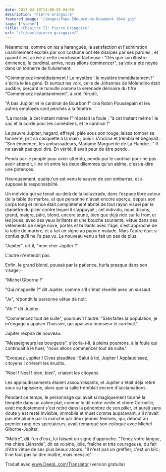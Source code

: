 ```yaml
---
date: 2017-04-10T11:00:59-04:00
description: "Pierre Gringoire"
featured_image: "/images/Pope-Edouard-de-Beaumont-1844.jpg"
tags: ["scene"]
title: "Chapitre II: Pierre Gringoire"
url: "/fr/post/pierre-gringoire/"
---
```


Néanmoins, comme on les a harangués, la satisfaction et l'admiration unanimement excités par son costume ont été dissipés par ses paroles ; et quand il est arrivé à cette conclusion fâcheuse : "Dès que son illustre éminence, le cardinal, arrive, nous allons commencer", sa voix a été noyée dans un tonnerre de hululement.

"Commencez immédiatement ! Le mystère ! le mystère immédiatement !" s'écria le les gens. Et surtout les voix, celle de Johannes de Molendino était audible, perçant le tumulte comme la sérénade dérisoire du fifre : "Commencez instantanément", a crié l'érudit.

"À bas Jupiter et le cardinal de Bourbon !" cria Robin Poussepain et les autres employés sont perchés à la fenêtre.

"La morale, à cet instant même !" répétait la foule ; "à cet instant même ! le sac et la corde pour les comédiens, et le cardinal !"

Le pauvre Jupiter, hagard, effrayé, pâle sous son rouge, laissa tomber sa tonnerre, prit sa casquette à la main ; puis il s'inclina et trembla et bégayait : "Son éminence, les ambassadeurs, Madame Marguerite de La Flandre..." Il ne savait pas quoi dire. En vérité, il avait peur de être pendu.

Pendu par le peuple pour avoir attendu, pendu par le cardinal pour ne pas avoir attendit, il ne vit entre les deux dilemmes qu'un abîme, c'est-à-dire une potences.

Heureusement, quelqu'un est venu le sauver de son embarras, et a supposé la responsabilité.

Un individu qui se tenait au-delà de la balustrade, dans l'espace libre autour de la table de marbre, et que personne n'avait encore aperçu, depuis son corps long et mince était complètement abrité de tout rayon visuel par le diamètre du pilier contre lequel il s'appuyait ; cet individu, nous disons, grand, maigre, pâle, blond, encore jeune, bien que déjà ridé sur le front et les joues, avec des yeux brillants et une bouche souriante, vêtue dans des vêtements de serge noire, portés et brillants avec l'âge, s'est approché de la table de marbre, et a fait un signe au pauvre malade. Mais l'autre était si confus qu'il ne l'a pas vu. Le nouveau venu a fait un pas de plus.

"Jupiter", dit-il, "mon cher Jupiter !"

L'autre n'entendit pas.

Enfin, le grand blond, poussé par la patience, hurla presque dans son visage,-

"Michel Giborne !"

"Qui m'appelle ?" dit Jupiter, comme s'il s'était réveillé avec un sursaut.

"Je", répondit la personne vêtue de noir.

"Ah !" dit Jupiter.

"Commencez tout de suite", poursuivit l'autre. "Satisfaites la population, je m'engage à apaiser l'huissier, qui apaisera monsieur le cardinal."

Jupiter respira de nouveau.

"Messeigneurs les bourgeois", s'écria-t-il, à pleins poumons, à la foule qui continuait à le huer, "nous allons commencer tout de suite."

"Evoquez Jupiter ! Cives plaudites ! Salut à toi, Jupiter ! Applaudissez, citoyens ! crièrent les érudits.

"Noel ! Noel ! bien, bien", criaient les citoyens.

Les applaudissements étaient assourdissants, et Jupiter s'était déjà retiré sous sa tapisserie, alors que la salle tremblait encore d'acclamations.

Pendant ce temps, le personnage qui avait si magiquement tourné la tempête dans un calme plat, comme le dit notre vieille et chère Corneille, avait modestement s'est retiré dans la pénombre de son pilier, et aurait sans doute y est resté invisible, immobile et muet comme auparavant, s'il n'avait pas été plumé par la manche par deux jeunes femmes, qui, debout au premier rang des spectateurs, avait remarqué son colloque avec Michel Giborne-Jupiter.

"Maître", dit l'un d'eux, lui faisant un signe d'approche. "Tenez votre langue, ma chère Liénarde", dit sa voisine, jolie, fraîche et très courageuse, du fait d'être vêtue de ses plus beaux atours. "Il n'est pas un greffier, c'est un laïc ; il ne faut pas lui dire maître, mais messire".


Traduit avec www.DeepL.com/Translator (version gratuite)

